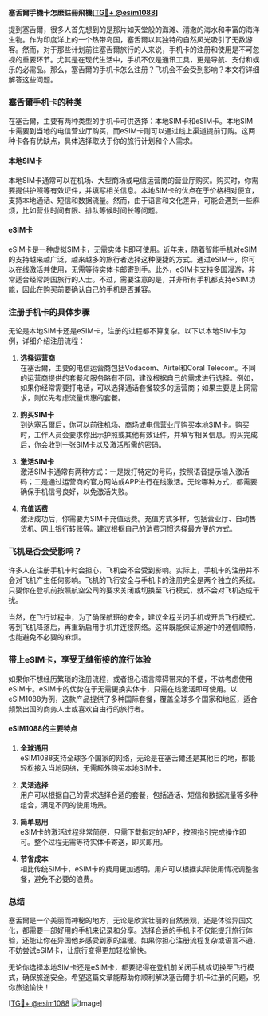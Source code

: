 **塞舌爾手機卡怎麽註冊飛機[[TG💪+ @esim1088](https://t.me/s/esim1088)]**

提到塞舌爾，很多人首先想到的是那片如天堂般的海滩、清澈的海水和丰富的海洋生物。作为印度洋上的一个热带岛国，塞舌爾以其独特的自然风光吸引了无数游客。然而，对于那些计划前往塞舌爾旅行的人来说，手机卡的注册和使用是不可忽视的重要环节。尤其是在现代生活中，手机不仅是通讯工具，更是导航、支付和娱乐的必需品。那么，塞舌爾的手机卡怎么注册？飞机会不会受到影响？本文将详细解答这些问题。

### 塞舌爾手机卡的种类

在塞舌爾，主要有两种类型的手机卡可供选择：本地SIM卡和eSIM卡。本地SIM卡需要到当地的电信营业厅购买，而eSIM卡则可以通过线上渠道提前订购。这两种卡各有优缺点，具体选择取决于你的旅行计划和个人需求。

#### 本地SIM卡

本地SIM卡通常可以在机场、大型商场或电信运营商的营业厅购买。购买时，你需要提供护照等有效证件，并填写相关信息。本地SIM卡的优点在于价格相对便宜，支持本地通话、短信和数据流量。然而，由于语言和文化差异，可能会遇到一些麻烦，比如营业时间有限、排队等候时间长等问题。

#### eSIM卡

eSIM卡是一种虚拟SIM卡，无需实体卡即可使用。近年来，随着智能手机对eSIM的支持越来越广泛，越来越多的旅行者选择这种便捷的方式。通过eSIM卡，你可以在线激活并使用，无需等待实体卡邮寄到手。此外，eSIM卡支持多国漫游，非常适合经常跨国旅行的人士。不过，需要注意的是，并非所有手机都支持eSIM功能，因此在购买前要确认自己的手机是否兼容。

### 注册手机卡的具体步骤

无论是本地SIM卡还是eSIM卡，注册的过程都不算复杂。以下以本地SIM卡为例，详细介绍注册流程：

1. **选择运营商**  
   在塞舌爾，主要的电信运营商包括Vodacom、Airtel和Coral Telecom。不同的运营商提供的套餐和服务略有不同，建议根据自己的需求进行选择。例如，如果你经常需要打电话，可以选择通话套餐较多的运营商；如果主要是上网需求，则优先考虑流量优惠的套餐。

2. **购买SIM卡**  
   到达塞舌爾后，你可以前往机场、商场或电信营业厅购买本地SIM卡。购买时，工作人员会要求你出示护照或其他有效证件，并填写相关信息。购买完成后，你会收到一张SIM卡以及激活所需的密码。

3. **激活SIM卡**  
   激活SIM卡通常有两种方式：一是拨打特定的号码，按照语音提示输入激活码；二是通过运营商的官方网站或APP进行在线激活。无论哪种方式，都需要确保手机信号良好，以免激活失败。

4. **充值话费**  
   激活成功后，你需要为SIM卡充值话费。充值方式多样，包括营业厅、自动售货机、网上银行转账等。建议根据自己的消费习惯选择最方便的方式。

### 飞机是否会受影响？

许多人在注册手机卡时会担心，飞机会不会受到影响。实际上，手机卡的注册并不会对飞机产生任何影响。飞机的飞行安全与手机卡的注册完全是两个独立的系统。只要你在登机前按照航空公司的要求关闭或切换至飞行模式，就不会对飞机造成干扰。

当然，在飞行过程中，为了确保航班的安全，建议全程关闭手机或开启飞行模式。等到飞机降落后，再重新启用手机并连接网络。这样既能保证旅途中的通信顺畅，也能避免不必要的麻烦。

### 带上eSIM卡，享受无缝衔接的旅行体验

如果你不想经历繁琐的注册流程，或者担心语言障碍带来的不便，不妨考虑使用eSIM卡。eSIM卡的优势在于无需更换实体卡，只需在线激活即可使用。以eSIM1088为例，这款产品提供了多种国际套餐，覆盖全球多个国家和地区，适合频繁出国的商务人士或喜欢自由行的旅行者。

#### eSIM1088的主要特点

1. **全球通用**  
   eSIM1088支持全球多个国家的网络，无论是在塞舌爾还是其他目的地，都能轻松接入当地网络，无需额外购买本地SIM卡。

2. **灵活选择**  
   用户可以根据自己的需求选择合适的套餐，包括通话、短信和数据流量等多种组合，满足不同的使用场景。

3. **简单易用**  
   eSIM卡的激活过程非常简便，只需下载指定的APP，按照指引完成操作即可。整个过程无需等待实体卡寄送，即买即用。

4. **节省成本**  
   相比传统SIM卡，eSIM卡的费用更加透明，用户可以根据实际使用情况调整套餐，避免不必要的浪费。

### 总结

塞舌爾是一个美丽而神秘的地方，无论是欣赏壮丽的自然景观，还是体验异国文化，都需要一部好用的手机来记录和分享。选择合适的手机卡不仅能提升旅行体验，还能让你在异国他乡感受到家的温暖。如果你担心注册流程复杂或语言不通，不妨尝试eSIM卡，让旅行变得更加轻松愉快。

无论你选择本地SIM卡还是eSIM卡，都要记得在登机前关闭手机或切换至飞行模式，确保旅途安全。希望这篇文章能帮助你顺利解决塞舌爾手机卡注册的问题，祝你旅途愉快！

[[TG💪+ @esim1088](https://t.me/s/esim1088) ![Image](https://i.postimg.cc/4NQfJmqS/Snipaste-2025-05-13-00-14-12.png)]